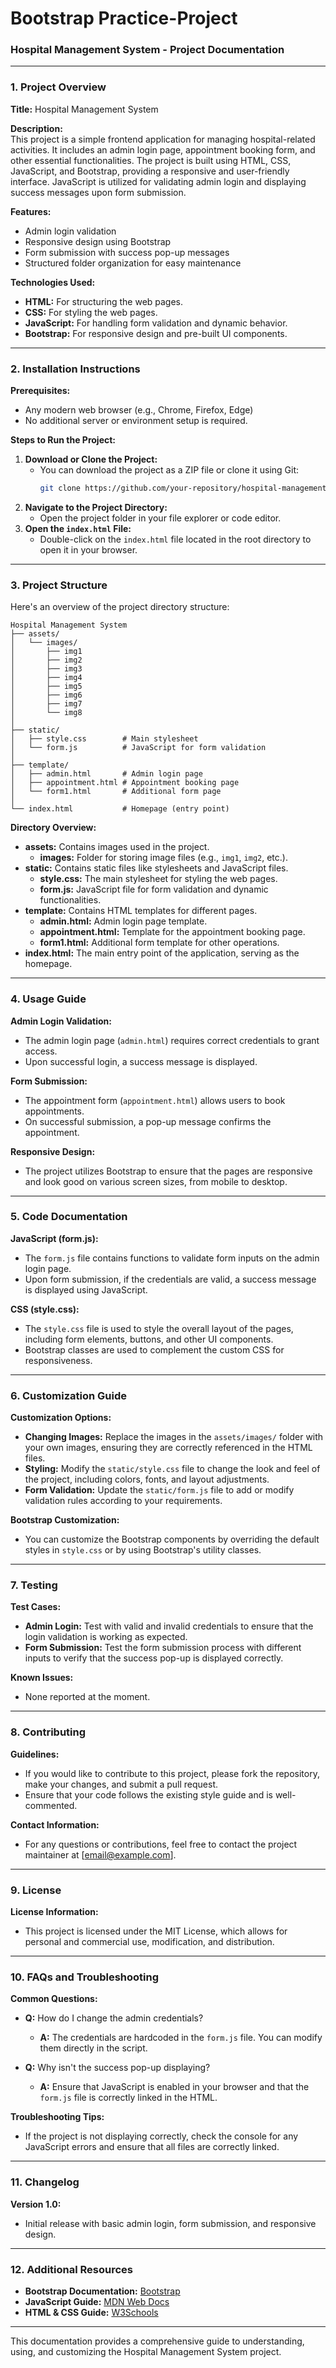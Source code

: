 # Bootstrap Practice-Project

### **Hospital Management System - Project Documentation**

---

### **1. Project Overview**

**Title:** Hospital Management System

**Description:**  
This project is a simple frontend application for managing hospital-related activities. It includes an admin login page, appointment booking form, and other essential functionalities. The project is built using HTML, CSS, JavaScript, and Bootstrap, providing a responsive and user-friendly interface. JavaScript is utilized for validating admin login and displaying success messages upon form submission.

**Features:**
- Admin login validation
- Responsive design using Bootstrap
- Form submission with success pop-up messages
- Structured folder organization for easy maintenance

**Technologies Used:**
- **HTML:** For structuring the web pages.
- **CSS:** For styling the web pages.
- **JavaScript:** For handling form validation and dynamic behavior.
- **Bootstrap:** For responsive design and pre-built UI components.

---

### **2. Installation Instructions**

**Prerequisites:**
- Any modern web browser (e.g., Chrome, Firefox, Edge)
- No additional server or environment setup is required.

**Steps to Run the Project:**
1. **Download or Clone the Project:**
   - You can download the project as a ZIP file or clone it using Git:
     ```bash
     git clone https://github.com/your-repository/hospital-management-system.git
     ```
2. **Navigate to the Project Directory:**
   - Open the project folder in your file explorer or code editor.
3. **Open the `index.html` File:**
   - Double-click on the `index.html` file located in the root directory to open it in your browser.

---

### **3. Project Structure**

Here's an overview of the project directory structure:

```
Hospital Management System
├── assets/
│   └── images/
│       ├── img1
│       ├── img2
│       ├── img3
│       ├── img4
│       ├── img5
│       ├── img6
│       ├── img7
│       └── img8
│
├── static/
│   ├── style.css        # Main stylesheet
│   └── form.js          # JavaScript for form validation
│
├── template/
│   ├── admin.html       # Admin login page
│   ├── appointment.html # Appointment booking page
│   └── form1.html       # Additional form page
│
└── index.html           # Homepage (entry point)
```

**Directory Overview:**
- **assets:** Contains images used in the project.
  - **images:** Folder for storing image files (e.g., `img1`, `img2`, etc.).
- **static:** Contains static files like stylesheets and JavaScript files.
  - **style.css:** The main stylesheet for styling the web pages.
  - **form.js:** JavaScript file for form validation and dynamic functionalities.
- **template:** Contains HTML templates for different pages.
  - **admin.html:** Admin login page template.
  - **appointment.html:** Template for the appointment booking page.
  - **form1.html:** Additional form template for other operations.
- **index.html:** The main entry point of the application, serving as the homepage.

---

### **4. Usage Guide**

**Admin Login Validation:**
- The admin login page (`admin.html`) requires correct credentials to grant access.
- Upon successful login, a success message is displayed.

**Form Submission:**
- The appointment form (`appointment.html`) allows users to book appointments.
- On successful submission, a pop-up message confirms the appointment.

**Responsive Design:**
- The project utilizes Bootstrap to ensure that the pages are responsive and look good on various screen sizes, from mobile to desktop.

---

### **5. Code Documentation**

**JavaScript (form.js):**
- The `form.js` file contains functions to validate form inputs on the admin login page.
- Upon form submission, if the credentials are valid, a success message is displayed using JavaScript.

**CSS (style.css):**
- The `style.css` file is used to style the overall layout of the pages, including form elements, buttons, and other UI components.
- Bootstrap classes are used to complement the custom CSS for responsiveness.

---

### **6. Customization Guide**

**Customization Options:**
- **Changing Images:** Replace the images in the `assets/images/` folder with your own images, ensuring they are correctly referenced in the HTML files.
- **Styling:** Modify the `static/style.css` file to change the look and feel of the project, including colors, fonts, and layout adjustments.
- **Form Validation:** Update the `static/form.js` file to add or modify validation rules according to your requirements.

**Bootstrap Customization:**
- You can customize the Bootstrap components by overriding the default styles in `style.css` or by using Bootstrap's utility classes.

---

### **7. Testing**

**Test Cases:**
- **Admin Login:** Test with valid and invalid credentials to ensure that the login validation is working as expected.
- **Form Submission:** Test the form submission process with different inputs to verify that the success pop-up is displayed correctly.

**Known Issues:**
- None reported at the moment.

---

### **8. Contributing**

**Guidelines:**
- If you would like to contribute to this project, please fork the repository, make your changes, and submit a pull request.
- Ensure that your code follows the existing style guide and is well-commented.

**Contact Information:**
- For any questions or contributions, feel free to contact the project maintainer at [email@example.com].

---

### **9. License**

**License Information:**
- This project is licensed under the MIT License, which allows for personal and commercial use, modification, and distribution.

---

### **10. FAQs and Troubleshooting**

**Common Questions:**
- **Q:** How do I change the admin credentials?
  - **A:** The credentials are hardcoded in the `form.js` file. You can modify them directly in the script.

- **Q:** Why isn't the success pop-up displaying?
  - **A:** Ensure that JavaScript is enabled in your browser and that the `form.js` file is correctly linked in the HTML.

**Troubleshooting Tips:**
- If the project is not displaying correctly, check the console for any JavaScript errors and ensure that all files are correctly linked.

---

### **11. Changelog**

**Version 1.0:**
- Initial release with basic admin login, form submission, and responsive design.

---

### **12. Additional Resources**

- **Bootstrap Documentation:** [Bootstrap](https://getbootstrap.com/docs/5.0/getting-started/introduction/)
- **JavaScript Guide:** [MDN Web Docs](https://developer.mozilla.org/en-US/docs/Web/JavaScript/Guide)
- **HTML & CSS Guide:** [W3Schools](https://www.w3schools.com/)

---

This documentation provides a comprehensive guide to understanding, using, and customizing the Hospital Management System project.
